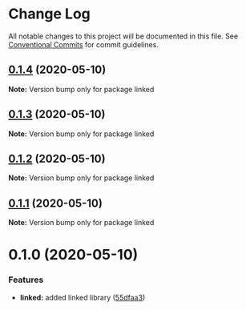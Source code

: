 # Change Log

All notable changes to this project will be documented in this file.
See [Conventional Commits](https://conventionalcommits.org) for commit guidelines.

## [0.1.4](https://github.com/vgrados2/angular-mono/compare/linked@0.1.3...linked@0.1.4) (2020-05-10)

**Note:** Version bump only for package linked





## [0.1.3](https://github.com/vgrados2/angular-mono/compare/linked@0.1.2...linked@0.1.3) (2020-05-10)

**Note:** Version bump only for package linked





## [0.1.2](https://github.com/vgrados2/angular-mono/compare/linked@0.1.1...linked@0.1.2) (2020-05-10)

**Note:** Version bump only for package linked





## [0.1.1](https://github.com/vgrados2/angular-mono/compare/linked@0.1.0...linked@0.1.1) (2020-05-10)

**Note:** Version bump only for package linked





# 0.1.0 (2020-05-10)


### Features

* **linked:** added linked library ([55dfaa3](https://github.com/vgrados2/angular-mono/commit/55dfaa3))
